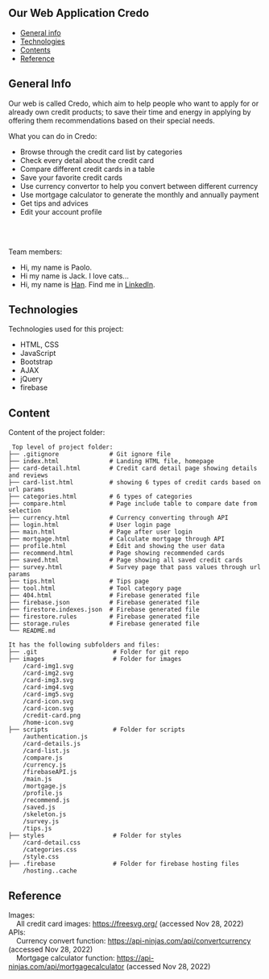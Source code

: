 ## Our Web Application Credo

* [General info](#general-info)
* [Technologies](#technologies)
* [Contents](#content)
* [Reference](#reference)

## General Info

Our web is called Credo, which aim to help people who want to apply for or already own credit products; to save their time and energy in applying by offering them recommendations based on their special needs.

What you can do in Credo:<br>
* Browse through the credit card list by categories
* Check every detail about the credit card
* Compare different credit cards in a table
* Save your favorite credit cards
* Use currency convertor to help you convert between different currency
* Use mortgage calculator to generate the monthly and annually payment
* Get tips and advices
* Edit your account profile
<br>
<br>

Team members:

* Hi, my name is Paolo.
* Hi my name is Jack. I love cats...
* Hi, my name is [Han](https://github.com/Hanxmao). Find me in [LinkedIn](https://www.linkedin.com/in/hanxiaomao/).

## Technologies

Technologies used for this project:

* HTML, CSS
* JavaScript
* Bootstrap
* AJAX
* jQuery
* firebase

## Content

Content of the project folder:

```
 Top level of project folder: 
├── .gitignore              # Git ignore file
├── index.html              # Landing HTML file, homepage
├── card-detail.html        # Credit card detail page showing details and reviews
├── card-list.html          # showing 6 types of credit cards based on url params             
├── categories.html         # 6 types of categories  
├── compare.html            # Page include table to compare date from selection
├── currency.html           # Currency converting through API
├── login.html              # User login page
├── main.html               # Page after user login
├── mortgage.html           # Calculate mortgage through API     
├── profile.html            # Edit and showing the user data
├── recommend.html          # Page showing recommended cards 
├── saved.html              # Page showing all saved credit cards
├── survey.html             # Survey page that pass values through url params
├── tips.html               # Tips page
├── tool.html               # Tool category page
├── 404.html                # Firebase generated file
├── firebase.json           # Firebase generated file
├── firestore.indexes.json  # Firebase generated file
├── firestore.rules         # Firebase generated file
├── storage.rules           # Firebase generated file
└── README.md

It has the following subfolders and files:
├── .git                     # Folder for git repo
├── images                   # Folder for images
    /card-img1.svg             
    /card-img2.svg             
    /card-img3.svg             
    /card-img4.svg             
    /card-img5.svg             
    /card-icon.svg           
    /card-icon.svg
    /credit-card.png
    /home-icon.svg            
├── scripts                  # Folder for scripts
    /authentication.js
    /card-details.js
    /card-list.js
    /compare.js
    /currency.js
    /firebaseAPI.js
    /main.js
    /mortgage.js
    /profile.js
    /recommend.js
    /saved.js
    /skeleton.js
    /survey.js
    /tips.js                 
├── styles                   # Folder for styles
    /card-detail.css
    /categories.css
    /style.css                     
├── .firebase                # Folder for firebase hosting files
    /hosting..cache
```
## Reference
Images:<br>
&nbsp;&nbsp;&nbsp;&nbsp;All credit card images: https://freesvg.org/ (accessed Nov 28, 2022)<br>
APIs:<br>
&nbsp;&nbsp;&nbsp;&nbsp;Currency convert function: https://api-ninjas.com/api/convertcurrency (accessed Nov 28, 2022)<br>
&nbsp;&nbsp;&nbsp;&nbsp;Mortgage calculator function: https://api-ninjas.com/api/mortgagecalculator (accessed Nov 28, 2022)<br>
